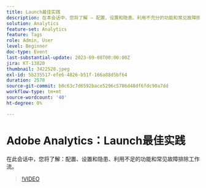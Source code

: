 ```yaml
---
title: Launch最佳实践
description: 在本会话中，您将了解 — 配置、设置和隐患、利用不充分的功能和常见故障排除工作流。
solution: Analytics
feature-set: Analytics
feature: Tags
role: Admin, User
level: Beginner
doc-type: Event
last-substantial-update: 2023-09-08T00:00:00Z
jira: KT-13820
thumbnail: 3422528.jpeg
exl-id: 5b235517-efe6-4826-b51f-166a88d5bf64
duration: 2578
source-git-commit: b0c63c7d6592bace5296c5786d48df6fdc90a7dd
workflow-type: tm+mt
source-wordcount: '40'
ht-degree: 0%

---
```


# Adobe Analytics：Launch最佳实践

在此会话中，您将了解：配置、设置和隐患、利用不足的功能和常见故障排除工作流。

>[!VIDEO](https://video.tv.adobe.com/v/3422528/?learn=on)
